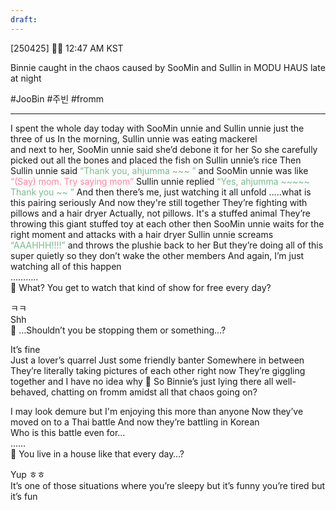 ```yaml
---
draft:
---
```

[250425] 🐣💭 12:47 AM KST

Binnie caught in the chaos caused by SooMin and Sullin in MODU HAUS late at night

#JooBin #주빈 #fromm
___

I spent the whole day today with SooMin unnie and Sullin unnie just the three of us
In the morning, Sullin unnie was eating mackerel  
and next to her, SooMin unnie said she’d debone it for her
So she carefully picked out all the bones 
and placed the fish on Sullin unnie’s rice
Then Sullin unnie said <font color="#7aba8e">“Thank you, ahjumma ~~~ ”  </font>
and SooMin unnie was like <font color="#fe82a5">“(Say) mom. Try saying mom”  </font>
Sullin unnie replied <font color="#7aba8e">“Yes, ahjumma ~~~~~ Thank you ~~ ”  </font>
And then there’s me, just watching it all unfold
…..what is this pairing seriously
And now they're still together
They’re fighting with pillows and a hair dryer
Actually, not pillows. It's a stuffed animal
They’re throwing this giant stuffed toy at each other
then SooMin unnie waits for the right moment 
and attacks with a hair dryer
Sullin unnie screams <font color="#7aba8e">“AAAHHH!!!!”</font> and throws the plushie back to her
But they’re doing all of this super quietly 
so they don’t wake the other members
And again, I’m just watching all of this happen  
………..  
🫧 What? You get to watch that kind of show for free every day?

ㅋㅋ  
Shh  
🫧 …Shouldn’t you be stopping them or something…?

It’s fine  
Just a lover’s quarrel
Just some friendly banter
Somewhere in between
They’re literally taking pictures of each other right now 
They’re giggling together and I have no idea why
🫧 So Binnie’s just lying there all well-behaved, chatting on fromm amidst all that chaos going on?

I may look demure but I'm enjoying this more than anyone
Now they’ve moved on to a Thai battle
And now they’re battling in Korean  
Who is this battle even for…  
……  
🫧 You live in a house like that every day…?

Yup ㅎㅎ  
It’s one of those situations where
you’re sleepy but it’s funny
you’re tired but it’s fun